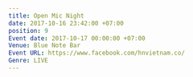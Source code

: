 ```yaml
---
title: Open Mic Night
date: 2017-10-16 23:42:00 +07:00
position: 9
Event date: 2017-10-17 00:00:00 +07:00
Venue: Blue Note Bar
Event URL: https://www.facebook.com/hnvietnam.co/
Genre: LIVE
---
```


